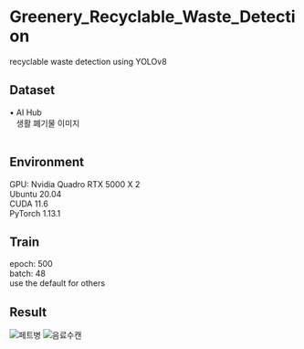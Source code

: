 # Greenery_Recyclable_Waste_Detection
recyclable waste detection using YOLOv8

## Dataset
<div style="display:flex; flex-direction:row;">
  • AI Hub
</div>
<div style="display:flex; flex-direction:row;">
  &nbsp&nbsp 생활 폐기물 이미지
</div>
<br>

## Environment
<div style="display:flex; flex-direction:row;">
  GPU: Nvidia Quadro RTX 5000 X 2
</div>
<div style="display:flex; flex-direction:row;">
  Ubuntu 20.04
</div>
<div style="display:flex; flex-direction:row;">
  CUDA 11.6
</div>
<div style="display:flex; flex-direction:row;">
  PyTorch 1.13.1
</div>

## Train
<div style="display:flex; flex-direction:row;">
  epoch: 500
</div>
<div style="display:flex; flex-direction:row;">
  batch: 48
</div>
<div style="display:flex; flex-direction:row;">
  use the default for others
</div>

## Result
![페트병](https://github.com/the0807/Greenery-Recyclable-Waste-Detection/assets/73097985/7b3a91bf-c7ae-49e8-850f-40b1773b4730)
![음료수캔](https://github.com/the0807/Greenery-Recyclable-Waste-Detection/assets/73097985/92cc502e-44be-4d31-92e9-2c93a333e51c)
